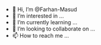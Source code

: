 - 👋 Hi, I’m @Farhan-Masud
- 👀 I’m interested in ...
- 🌱 I’m currently learning ...
- 💞️ I’m looking to collaborate on ...
- 📫 How to reach me ...

<!---
Farhan-Masud/Farhan-Masud is a ✨ special ✨ repository because its `README.md` (this file) appears on your GitHub profile.
You can click the Preview link to take a look at your changes.
--->
